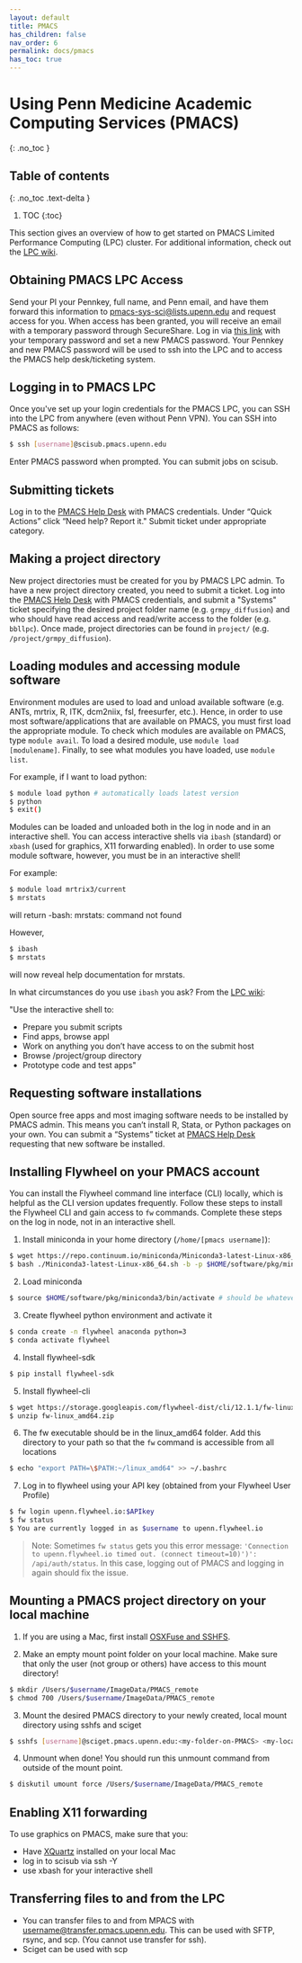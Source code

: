 ```yaml
---
layout: default
title: PMACS
has_children: false
nav_order: 6
permalink: docs/pmacs
has_toc: true
---
```

# Using Penn Medicine Academic Computing Services (PMACS)
{: .no_toc }

## Table of contents
{: .no_toc .text-delta }

1. TOC
{:toc}

This section gives an overview of how to get started on PMACS Limited Performance Computing (LPC) cluster. For additional information, check out the [LPC wiki](https://wiki.pmacs.upenn.edu/pub/LPC).

## Obtaining PMACS LPC Access
Send your PI your Pennkey, full name, and Penn email, and have them forward this information to pmacs-sys-sci@lists.upenn.edu and request access for you. When access has been granted, you will receive an email with a temporary password through SecureShare. Log in via [this link](https://reset.pmacs.upenn.edu/) with your temporary password and set a new PMACS password. Your Pennkey and new PMACS password will be used to ssh into the LPC and to access the PMACS help desk/ticketing system.

## Logging in to PMACS LPC
Once you've set up your login credentials for the PMACS LPC, you can SSH into the LPC from anywhere (even without Penn VPN). You can SSH into PMACS as follows:

```bash
$ ssh [username]@scisub.pmacs.upenn.edu
```
Enter PMACS password when prompted. 
You can submit jobs on scisub.

## Submitting tickets
Log in to the [PMACS Help Desk](https://helpdesk.pmacs.upenn.edu/) with PMACS credentials. Under “Quick Actions” click “Need help? Report it." Submit ticket under appropriate category.

## Making a project directory
New project directories must be created for you by PMACS LPC admin. To have a new project directory created, you need to submit a ticket. Log into the [PMACS Help Desk](https://helpdesk.pmacs.upenn.edu/) with PMACS credentials, and submit a "Systems" ticket specifying the desired project folder name (e.g. `grmpy_diffusion`) and who should have read access and read/write access to the folder (e.g. `bbllpc`). Once made, project directories can be found in `project/` (e.g. `/project/grmpy_diffusion`).

## Loading modules and accessing module software 
Environment modules are used to load and unload available software (e.g. ANTs, mrtrix, R, ITK, dcm2niix, fsl, freesurfer, etc.). Hence, in order to use most software/applications that are available on PMACS, you must first load the appropriate module. To check which modules are available on PMACS, type `module avail`. To load a desired module, use `module load [modulename]`. Finally, to see what modules you have loaded, use `module list`.

For example, if I want to load python:
```bash
$ module load python # automatically loads latest version
$ python
$ exit()
```

Modules can be loaded and unloaded both in the log in node and in an interactive shell. You can access interactive shells via `ibash` (standard) or `xbash` (used for graphics, X11 forwarding enabled). In order to use some module software, however, you must be in an interactive shell!

For example:
```bash
$ module load mrtrix3/current
$ mrstats 
```
will return -bash: mrstats: command not found

However,
```bash
$ ibash
$ mrstats
```
will now reveal help documentation for mrstats.

In what circumstances do you use `ibash` you ask? From the [LPC wiki](https://wiki.pmacs.upenn.edu/pub/LPC):

"Use the interactive shell to:
- Prepare you submit scripts
- Find apps, browse appl
- Work on anything you don’t have access to on the submit host
- Browse /project/group directory
- Prototype code and test apps"

## Requesting software installations
Open source free apps and most imaging software needs to be installed by PMACS admin. This means you can’t install R, Stata, or Python packages on your own. You can submit a “Systems” ticket at [PMACS Help Desk](https://helpdesk.pmacs.upenn.edu/) requesting that new software be installed.

## Installing Flywheel on your PMACS account
You can install the Flywheel command line interface (CLI) locally, which is helpful as the CLI version updates frequently. Follow these steps to install the Flywheel CLI and gain access to `fw` commands. Complete these steps on the log in node, not in an interactive shell.

1. Install miniconda in your home directory (`/home/[pmacs username]`):
```bash
$ wget https://repo.continuum.io/miniconda/Miniconda3-latest-Linux-x86_64.sh
$ bash ./Miniconda3-latest-Linux-x86_64.sh -b -p $HOME/software/pkg/miniconda3
```
2. Load miniconda
```bash
$ source $HOME/software/pkg/miniconda3/bin/activate # should be whatever folder miniconda3/bin/activate is in
```
3. Create flywheel python environment and activate it
```bash
$ conda create -n flywheel anaconda python=3
$ conda activate flywheel
```
4. Install flywheel-sdk
```bash
$ pip install flywheel-sdk
```
5. Install flywheel-cli
```bash
$ wget https://storage.googleapis.com/flywheel-dist/cli/12.1.1/fw-linux_amd64.zip
$ unzip fw-linux_amd64.zip
```
6. The fw executable should be in the linux_amd64 folder. Add this directory to your path so that the `fw` command is accessible from all locations
```bash
$ echo "export PATH=\$PATH:~/linux_amd64" >> ~/.bashrc
```
7. Log in to flywheel using your API key (obtained from your Flywheel User Profile)
```bash
$ fw login upenn.flywheel.io:$APIkey
$ fw status
$ You are currently logged in as $username to upenn.flywheel.io
```

> Note: Sometimes `fw status` gets you this error message: `'Connection to upenn.flywheel.io timed out. (connect timeout=10)')': /api/auth/status`. In this case, logging out of PMACS and logging in again should fix the issue.

## Mounting a PMACS project directory on your local machine
1. If you are using a Mac, first install [OSXFuse and SSHFS](https://osxfuse.github.io/).

2. Make an empty mount point folder on your local machine. Make sure that only the user (not group or others) have access to this mount directory!
```bash
$ mkdir /Users/$username/ImageData/PMACS_remote
$ chmod 700 /Users/$username/ImageData/PMACS_remote
```
3. Mount the desired PMACS directory to your newly created, local mount directory using sshfs and sciget 
```bash
$ sshfs [username]@sciget.pmacs.upenn.edu:<my-folder-on-PMACS> <my-local-mount-folder> -o defer_permissions,volname=project
```
4. Unmount when done! You should run this unmount command from outside of the mount point.
```bash
$ diskutil umount force /Users/$username/ImageData/PMACS_remote
```

## Enabling X11 forwarding
To use graphics on PMACS, make sure that you:
- Have [XQuartz](https://www.xquartz.org/) installed on your local Mac
- log in to scisub via ssh -Y
- use xbash for your interactive shell 


## Transferring files to and from the LPC
- You can transfer files to and from MPACS with username@transfer.pmacs.upenn.edu. This can be used with SFTP, rsync, and scp. (You cannot use transfer for ssh).
- Sciget can be used with scp
